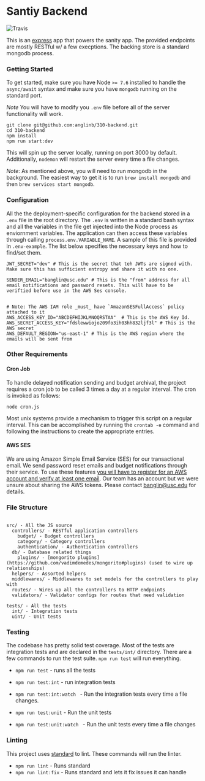 Santiy Backend
===

![Travis](https://api.travis-ci.com/anglinb/310-backend.svg?token=65ADET4Jhdo2MDRszyYy&branch=master)

This is an [express](https://expressjs.com/) app that powers the sanity app. The provided endpoints are mostly RESTful w/ a few execptions. The backing store is a standard mongodb process.

### Getting Started

To get started, make sure you have Node `>= 7.6` installed to handle the `async/await` syntax and make sure you have `mongodb` running on the standard port.

*Note* You will have to modify you `.env` file before all of the server functionality will work. 

```
git clone git@github.com:anglinb/310-backend.git
cd 310-backend
npm install
npm run start:dev
```

This will spin up the server locally, running on port 3000 by default. Additionally, `nodemon` will restart the server every time a file changes. 

*Note*: As mentioned above, you will need to run mongodb in the background. The easiest way to get it is to run `brew install mongodb` and then `brew services start mongodb`. 

### Configuration

All the the deployment-specific configuration for the backend stored in a `.env` file in the root directory. The `.env` is written in a standard bash syntax and all the variables in the file get injected into the Node process as enviornment variables. The application can then access these variables through calling `process.env.VARIABLE_NAME`. A sample of this file is provided in `.env-example`. The list below specifies the necessary keys and how to find/set them. 

```
JWT_SECRET="dev" # This is the secret that teh JWTs are signed with. Make sure this has sufficient entropy and share it with no one.

SENDER_EMAIL="banglin@usc.edu" # This is the "from" address for all email notifications and password resets. This will have to be veriftied before use in the AWS Ses console.


# Note: The AWS IAM role _must_ have `AmazonSESFullAccess` policy attached to it
AWS_ACCESS_KEY_ID="ABCDEFHIJKLMNOQRSTAA"  # This is the AWS Key Id.
AWS_SECRET_ACCESS_KEY="fdslewwiojo209fo3ih03hh832ljf3l" # This is the AWS secret
AWS_DEFAULT_REGION="us-east-1" # This is the AWS region where the emails will be sent from

```
### Other Requirements

#### Cron Job
To handle delayed notification sending and budget archival, the project requires a cron job to be called 3 times a day at a regular interval. The cron is invoked as follows:

```
node cron.js
```

Most unix systems provide a mechanism to trigger this script on a regular interval. This can be accomplished by running the `crontab -e` command and following the instructions to create the appropriate entries.
#### AWS SES

We are using Amazon Simple Email Service (SES) for our transactional email. We send password reset emails and budget notifications through their service. To use these features [you will have  to register for an AWS account and verify at least one email](http://docs.aws.amazon.com/ses/latest/DeveloperGuide/quick-start.html). Our team has an account but we were unsure about sharing the AWS tokens. Please contact banglin@usc.edu for details.


### File Structure

```

src/ - All the JS source
  controllers/ - RESTful application controllers
    budget/ - Budget controllers
    category/ - Category controllers
    authentication/ - Authentication controllers
  db/ - Database related things
    plugins/ - [mongorito plugins](https://github.com/vadimdemedes/mongorito#plugins) (used to wire up relationships)
  helpers/ - Assorted helpers
  middlewares/ - Middlewares to set models for the controllers to play with
  routes/ - Wires up all the controllers to HTTP endpoints
  validators/ - Validator configs for routes that need validation

tests/ - All the tests
  int/ - Integration tests
  uint/ - Unit tests

```


### Testing

The codebase has pretty solid test coverage. Most of the tests are integration tests and are declared in the `tests/int/` directory. There are a few commands to run the test suite. `npm run test` will run everything. 

- `npm run test` - runs all the tests
- `npm run test:int` - run integration tests
- `npm run test:int:watch ` - Run the integration tests every time a file changes.

- `npm run test:unit` - Run the unit tests
- `npm run test:unit:watch ` - Run the unit tests every time a file changes

### Linting

This project uses [standard](https://standardjs.com/) to lint. These commands will run the linter.

- `npm run lint` - Runs standard
- `npm run lint:fix` - Runs standard and lets it fix issues it can handle

